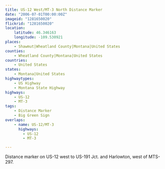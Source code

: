 ```yaml
---
title: US-12 West/MT-3 North Distance Marker
date: "2006-07-01T00:00:00Z"
imageid: "1281650020"
flickrid: "1281650020"
location:
    latitude: 46.346163
    longitude: -109.530921
places:
    - Shawmut|Wheatland County|Montana|United States
counties:
    - Wheatland County|Montana|United States
countries:
    - United States
states:
    - Montana|United States
highwaytypes:
    - US Highway
    - Montana State Highway
highways:
    - US-12
    - MT-3
tags:
    - Distance Marker
    - Big Green Sign
overlaps:
    - name: US-12/MT-3
      highways:
        - US-12
        - MT-3

---
```

Distance marker on US-12 west to US-191 Jct. and Harlowton, west of MTS-297.